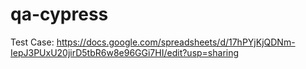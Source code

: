 # qa-cypress

Test Case: https://docs.google.com/spreadsheets/d/17hPYjKjQDNm-IepJ3PUxU20jirD5tbR6w8e96GGi7HI/edit?usp=sharing
